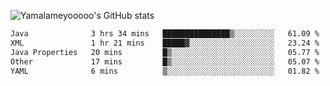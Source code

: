 ![Yamalameyooooo's GitHub stats](https://github-readme-stats.vercel.app/api?username=yamalameyooooo&theme=transparent&show_icons=true\&show=reviews,discussions_started,discussions_answered,prs_merged,prs_merged_percentage)

<!--START_SECTION:waka-->

```txt
Java              3 hrs 34 mins   ███████████████▒░░░░░░░░░   61.09 %
XML               1 hr 21 mins    █████▓░░░░░░░░░░░░░░░░░░░   23.24 %
Java Properties   20 mins         █▒░░░░░░░░░░░░░░░░░░░░░░░   05.77 %
Other             17 mins         █▒░░░░░░░░░░░░░░░░░░░░░░░   05.07 %
YAML              6 mins          ▒░░░░░░░░░░░░░░░░░░░░░░░░   01.82 %
```

<!--END_SECTION:waka-->
